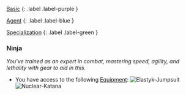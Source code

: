 
[Basic](Game/Basic-List)
{: .label .label-purple }

[Agent](Game/Agent)
{: .label .label-blue }

[Specialization](Game/Specialization-List)
{: .label .label-green }
### Ninja
*You've trained as an expert in combat, mastering speed, agility, and lethality with gear to aid in this.*
* You have access to the following [Equipment](Core/Equipment):
![Elastyk-Jumpsuit](Game/Blocks/Elastyk-Jumpsuit)
![Nuclear-Katana](Game/Blocks/Nuclear-Katana)